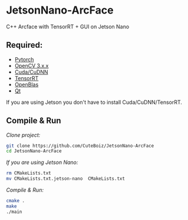 # JetsonNano-ArcFace
C++ Arcface with TensorRT + GUI  on Jetson Nano 

## Required:
- [Pytorch]()
- [OpenCV 3.x.x]()
- [Cuda/CuDNN]()
- [TensorRT]()
- [OpenBlas]()
- [Qt]()

If you are using Jetson you don't have to install Cuda/CuDNN/TensorRT.

## Compile &  Run
*Clone project:*
```sh
git clone https://github.com/CuteBoiz/JetsonNano-ArcFace
cd JetsonNano-ArcFace
```

*If you are using Jetson Nano:*
```sh
rm CMakeLists.txt
mv CMakeLists.txt.jetson-nano  CMakeLists.txt
```

*Compile & Run:*
```sh
cmake .
make
./main
```
